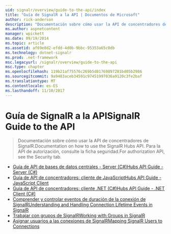```yaml
---
uid: signalr/overview/guide-to-the-api/index
title: "Guía de SignalR a la API | Documentos de Microsoft"
author: rick-anderson
description: "Documentación sobre cómo usar la API de concentradores de SignalR. Para la API de autorización, consulte la ficha seguridad."
ms.author: aspnetcontent
manager: wpickett
ms.date: 09/19/2014
ms.topic: article
ms.assetid: af69e8d2-efdd-4d0b-9bbc-95353a65c0db
ms.technology: dotnet-signalr
ms.prod: .net-framework
msc.legacyurl: /signalr/overview/guide-to-the-api
msc.type: chapter
ms.openlocfilehash: 119b21af75576c269b5d81769897281bd05b2986
ms.sourcegitcommit: 9a9483aceb34591c97451997036a9120c3fe2baf
ms.translationtype: MT
ms.contentlocale: es-ES
ms.lasthandoff: 11/10/2017
---
```

<a name="signalr-guide-to-the-api"></a><span data-ttu-id="1effe-104">Guía de SignalR a la API</span><span class="sxs-lookup"><span data-stu-id="1effe-104">SignalR Guide to the API</span></span>
====================
> <span data-ttu-id="1effe-105">Documentación sobre cómo usar la API de concentradores de SignalR.</span><span class="sxs-lookup"><span data-stu-id="1effe-105">Documentation on how to use the SignalR Hubs API.</span></span> <span data-ttu-id="1effe-106">Para la API de autorización, consulte la ficha seguridad.</span><span class="sxs-lookup"><span data-stu-id="1effe-106">For authorization API, see the Security tab.</span></span>


- [<span data-ttu-id="1effe-107">Guía de API de bases de datos centrales - Server (C#)</span><span class="sxs-lookup"><span data-stu-id="1effe-107">Hubs API Guide - Server (C#)</span></span>](hubs-api-guide-server.md)
- [<span data-ttu-id="1effe-108">Guía de API de concentradores: cliente de JavaScript</span><span class="sxs-lookup"><span data-stu-id="1effe-108">Hubs API Guide - JavaScript Client</span></span>](hubs-api-guide-javascript-client.md)
- [<span data-ttu-id="1effe-109">Guía de API de concentradores: cliente .NET (C#)</span><span class="sxs-lookup"><span data-stu-id="1effe-109">Hubs API Guide - .NET Client (C#)</span></span>](hubs-api-guide-net-client.md)
- [<span data-ttu-id="1effe-110">Comprender y controlar eventos de duración de la conexión de SignalR</span><span class="sxs-lookup"><span data-stu-id="1effe-110">Understanding and Handling Connection Lifetime Events in SignalR</span></span>](handling-connection-lifetime-events.md)
- [<span data-ttu-id="1effe-111">Trabajar con grupos de SignalR</span><span class="sxs-lookup"><span data-stu-id="1effe-111">Working with Groups in SignalR</span></span>](working-with-groups.md)
- [<span data-ttu-id="1effe-112">Asignar usuarios a las conexiones de SignalR</span><span class="sxs-lookup"><span data-stu-id="1effe-112">Mapping SignalR Users to Connections</span></span>](mapping-users-to-connections.md)
